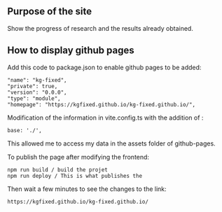 ## Purpose of the site

Show the progress of research and the results already obtained.

## How to display github pages

Add this code to package.json to enable github pages to be added:

```
"name": "kg-fixed",
"private": true,
"version": "0.0.0",
"type": "module",
"homepage": "https://kgfixed.github.io/kg-fixed.github.io/",
```

Modification of the information in vite.config.ts with the addition of :

```
base: './',
```

This allowed me to access my data in the assets folder of github-pages.

To publish the page after modifying the frontend:

```
npm run build / build the projet
npm run deploy / This is what publishes the
```

Then wait a few minutes to see the changes to the link:

```
https://kgfixed.github.io/kg-fixed.github.io/
```

